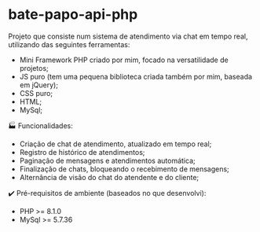 # bate-papo-api-php
Projeto que consiste num sistema de atendimento via chat em tempo real, utilizando das seguintes ferramentas:

- Mini Framework PHP criado por mim, focado na versatilidade de projetos;
- JS puro (tem uma pequena biblioteca criada também por mim, baseada em jQuery);
- CSS puro;
- HTML;
- MySql;

🏭 Funcionalidades:

- Criação de chat de atendimento, atualizado em tempo real;
- Registro de histórico de atendimentos;
- Paginação de mensagens e atendimentos automática;
- Finalização de chats, bloqueando o recebimento de mensagens;
- Alternância de visão do chat do atendente e do cliente;

✔️ Pré-requisitos de ambiente (baseados no que desenvolvi):

- PHP   >= 8.1.0
- MySql >= 5.7.36
